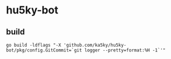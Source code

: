 # hu5ky-bot

## build

```shell
go build -ldflags "-X 'github.com/ka5ky/hu5ky-bot/pkg/config.GitCommit=`git logger --pretty=format:%H -1`'"
```